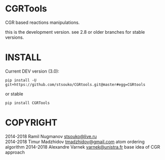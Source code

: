 CGRTools
=========
CGR based reactions manipulations.

this is the development version.
see 2.8 or older branches for stable versions.

INSTALL
=======

Current DEV version (3.0):

    pip install -U git+https://github.com/stsouko/CGRtools.git@master#egg=CGRtools

or stable

    pip install CGRTools

COPYRIGHT
=========

2014-2018 Ramil Nugmanov <stsouko@live.ru>  
2014-2018 Timur Madzhidov <tmadzhidov@gmail.com> atom ordering algorithm
2014-2018 Alexandre Varnek <varnek@unistra.fr> base idea of CGR approach
